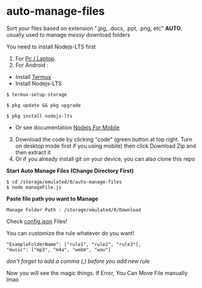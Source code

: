 # auto-manage-files
Sort your files based on extension ".jpg, .docx, .ppt, .png, etc" **AUTO**.
usually used to manage *messy* download folders

You need to install Nodejs-LTS first
<br>
1. For [Pc / Laptop](https://nodejs.org/en/).
2. For Android :
- Install [Termux](https://f-droid.org/en/packages/com.termux/)
- Install Nodejs-LTS
```
$ termux-setup-storage

$ pkg update && pkg upgrade

$ pkg install nodejs-lts
```
- Or see documentation [Nodejs For Mobile](https://nodejs.org/en/download/package-manager/#android)
3. Download the code by clicking "code" (green button at top right. Turn on desktop mode first if you using mobile) then click Download Zip and then extract it
4. Or if you already install git on your device, you can also clone this repo 

**Start Auto Manage Files (Change Directory First)**
```
$ cd /storage/emulated/0/auto-manage-files
$ node manageFile.js
```
**Paste file path you want to Manage**
```
Manage Folder Path : /storage/emulated/0/Download
```

Check [config.json](https://github.com/AdiCahyaSaputra/auto-manage-files/blob/main/config.json) Files!

You can customize the rule whatever do you want!
<br>
```
"ExampleFolderName": ["rule1", "rule2", "rule3"],
"music": ["mp3", "m4a", "webm", "wav"]
```
*don't forget to add a comma (,) before you add new rule*


Now you will see the magic things. If Error, You Can Move File manually lmao
